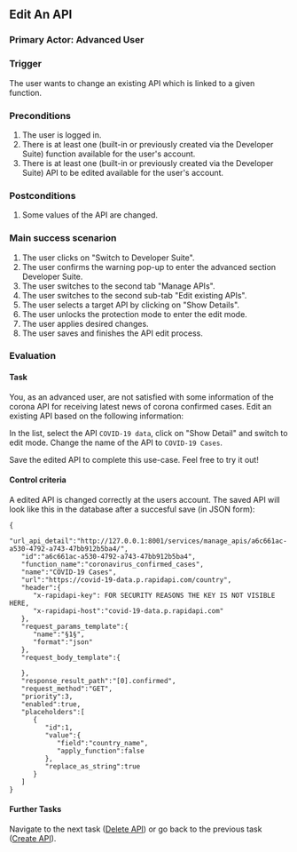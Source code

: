 ## Edit An API
### Primary Actor: Advanced User

### Trigger
The user wants to change an existing API which is linked to a given function.

### Preconditions
1. The user is logged in.
2. There is at least one (built-in or previously created via the Developer Suite) function available for the user's account.
3. There is at least one (built-in or previously created via the Developer Suite) API to be edited available for the user's account.

### Postconditions
1. Some values of the API are changed.

### Main success scenarion
1. The user clicks on "Switch to Developer Suite".
2. The user confirms the warning pop-up to enter the advanced section Developer Suite.
3. The user switches to the second tab "Manage APIs".
4. The user switches to the second sub-tab "Edit existing APIs".
5. The user selects a target API by clicking on "Show Details".
6. The user unlocks the protection mode to enter the edit mode.
7. The user applies desired changes.
8. The user saves and finishes the API edit process.

### Evaluation
#### Task
You, as an advanced user, are not satisfied with some information of the corona API for receiving latest news of corona confirmed cases.
Edit an existing API based on the following information:

In the list, select the API `COVID-19 data`, click on "Show Detail" and switch to edit mode.
Change the name of the API to `COVID-19 Cases`.

Save the edited API to complete this use-case. Feel free to try it out!

#### Control criteria
A edited API is changed correctly at the users account. The saved API will look like this in the database after a succesful save (in JSON form):
```
{
   "url_api_detail":"http://127.0.0.1:8001/services/manage_apis/a6c661ac-a530-4792-a743-47bb912b5ba4/",
   "id":"a6c661ac-a530-4792-a743-47bb912b5ba4",
   "function_name":"coronavirus_confirmed_cases",
   "name":"COVID-19 Cases",
   "url":"https://covid-19-data.p.rapidapi.com/country",
   "header":{
      "x-rapidapi-key": FOR SECURITY REASONS THE KEY IS NOT VISIBLE HERE,
      "x-rapidapi-host":"covid-19-data.p.rapidapi.com"
   },
   "request_params_template":{
      "name":"§1§",
      "format":"json"
   },
   "request_body_template":{

   },
   "response_result_path":"[0].confirmed",
   "request_method":"GET",
   "priority":3,
   "enabled":true,
   "placeholders":[
      {
         "id":1,
         "value":{
            "field":"country_name",
            "apply_function":false
         },
         "replace_as_string":true
      }
   ]
}
```

#### Further Tasks
Navigate to the next task ([Delete API](delete_api_usecase.md)) or go back to the previous task ([Create API](create_api_usecase.md)).
